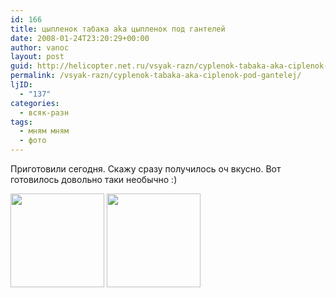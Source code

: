 ```yaml
---
id: 166
title: цыпленок табака aka цыпленок под гантелей
date: 2008-01-24T23:20:29+00:00
author: vanoc
layout: post
guid: http://helicopter.net.ru/vsyak-razn/cyplenok-tabaka-aka-ciplenok-pod-gantelej/
permalink: /vsyak-razn/cyplenok-tabaka-aka-ciplenok-pod-gantelej/
ljID:
  - "137"
categories:
  - всяк-разн
tags:
  - мням мням
  - фото
---
```

Приготовили сегодня. Скажу сразу получилось оч вкусно. Вот готовилось довольно таки необычно :)

[<img class="alignnone size-thumbnail wp-image-911" title="1" src="http://vanoc.ru/uploads/2008/01/12-150x150.jpg" alt="" width="150" height="150" />](http://vanoc.ru/uploads/2008/01/12.jpg) [<img class="alignnone size-thumbnail wp-image-912" title="2" src="http://vanoc.ru/uploads/2008/01/21-150x150.jpg" alt="" width="150" height="150" />](http://vanoc.ru/uploads/2008/01/21.jpg)